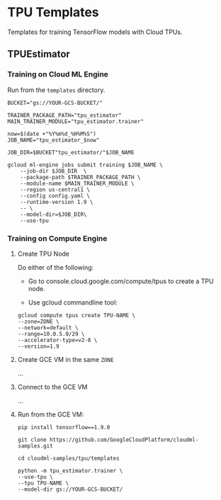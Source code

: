 # TPU Templates

Templates for training TensorFlow models with Cloud TPUs.

## TPUEstimator

### Training on Cloud ML Engine

Run from the `templates` directory.

```
BUCKET="gs://YOUR-GCS-BUCKET/"

TRAINER_PACKAGE_PATH="tpu_estimator"
MAIN_TRAINER_MODULE="tpu_estimator.trainer"

now=$(date +"%Y%m%d_%H%M%S")
JOB_NAME="tpu_estimator_$now"

JOB_DIR=$BUCKET"tpu_estimator/"$JOB_NAME

gcloud ml-engine jobs submit training $JOB_NAME \
    --job-dir $JOB_DIR  \
    --package-path $TRAINER_PACKAGE_PATH \
    --module-name $MAIN_TRAINER_MODULE \
    --region us-central1 \
    --config config.yaml \
    --runtime-version 1.9 \
    -- \
    --model-dir=$JOB_DIR\
    --use-tpu
```

### Training on Compute Engine

1. Create TPU Node

    Do either of the following:

    * Go to console.cloud.google.com/compute/tpus to create a TPU node.

    * Use gcloud commandline tool:

    ```
    gcloud compute tpus create TPU-NAME \
    --zone=ZONE \
    --network=default \
    --range=10.0.5.0/29 \
    --accelerator-type=v2-8 \
    --version=1.9
    ```

1. Create GCE VM in the same `ZONE`

    ...

1. Connect to the GCE VM

    ...

1. Run from the GCE VM:

    ```
    pip install tensorflow==1.9.0

    git clone https://github.com/GoogleCloudPlatform/cloudml-samples.git

    cd cloudml-samples/tpu/templates

    python -m tpu_estimator.trainer \
    --use-tpu \
    --tpu TPU-NAME \
    --model-dir gs://YOUR-GCS-BUCKET/
    ```
